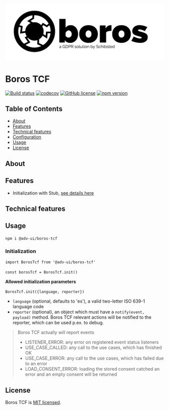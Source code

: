![](/resources/logo/boros_logo.png)

# Boros TCF

[![Build status](https://travis-ci.org/scm-spain/boros-tcf.svg?branch=master)](https://travis-ci.org/scm-spain/boros-tcf)
[![codecov](https://codecov.io/gh/scm-spain/boros-tcf/branch/master/graph/badge.svg)](https://codecov.io/gh/scm-spain/boros-tcf)
[![GitHub license](https://img.shields.io/github/license/scm-spain/boros-tcf.svg)](https://github.com/scm-spain/boros-tcf/blob/master/LICENSE)
[![npm version](https://img.shields.io/npm/v/@adv-ui/boros-tcf.svg)](https://www.npmjs.com/package/@adv-ui/boros-tcf)

## Table of Contents

* [About](#about)
* [Features](#features)
* [Technical features](#technical-features)
* [Configuration](#configuration)
* [Usage](#usage)
* [License](#license)


## About

## Features

* Initialization with Stub, [see details here](https://github.com/scm-spain/boros-tcf-stub)
 
## Technical features

## Usage

`npm i @adv-ui/boros-tcf`

### Initialization

```
import BorosTcf from '@adv-ui/boros-tcf'

const borosTcf = BorosTcf.init()
```

**Allowed initialization parameters**

`BorosTcf.init({language, reporter})`

- `language` (optional, defaults to 'es'), a valid two-letter ISO 639-1 language code
- `reporter` (optional), an object which must have a `notify(event, payload)` method. Boros TCF relevant actions will be notified to the reporter, which can be used p.ex. to debug.

> Boros TCF actually will report events
> - LISTENER_ERROR: any error on registered event status listeners  
> - USE_CASE_CALLED: any call to the use cases, which has finished OK 
> - USE_CASE_ERROR: any call to the use cases, which has failed due to an error 
> - LOAD_CONSENT_ERROR: loading the stored consent catched an error and an empty consent will be returned 

## License
Boros TCF is [MIT licensed](./LICENSE).
